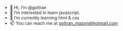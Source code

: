- 👋 Hi, I’m @goltran
- 👀 I’m interested in learn javascript.
- 🌱 I’m currently learning html & css
- 📫 You can reach me at goltran_mazon@hotmail.com

<!---
goltran/goltran is a ✨ special ✨ repository because its `README.md` (this file) appears on your GitHub profile.
You can click the Preview link to take a look at your changes.
--->
